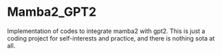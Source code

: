 # Mamba2_GPT2
Implementation of codes to integrate mamba2 with gpt2. This is just a coding project for self-interests and practice, and there is nothing sota at all.
